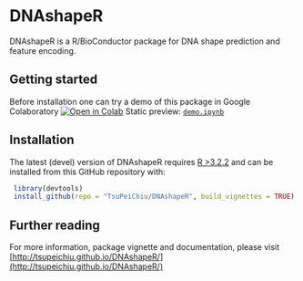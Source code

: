 # DNAshapeR

DNAshapeR is a R/BioConductor package for DNA shape prediction and feature encoding.

## Getting started

Before installation one can try a demo of this package in Google Colaboratory
[![Open in Colab](https://colab.research.google.com/assets/colab-badge.svg)](https://colab.research.google.com/github/mateuszrezler/DNAshapeR/blob/master/demo.ipynb)
Static preview: [`demo.ipynb`](demo.ipynb)

## Installation

The latest (devel) version of DNAshapeR requires [R >3.2.2](https://cran.r-project.org) and can be installed from this GitHub repository with:

```R
 library(devtools)
 install_github(repo = "TsuPeiChiu/DNAshapeR", build_vignettes = TRUE)
```

## Further reading

For more information, package vignette and documentation, please visit [http://tsupeichiu.github.io/DNAshapeR/](http://tsupeichiu.github.io/DNAshapeR/)
